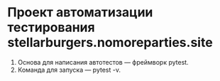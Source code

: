 # Проект автоматизации тестирования stellarburgers.nomoreparties.site
1. Основа для написания автотестов — фреймворк pytest.
2. Команда для запуска — pytest -v. 
